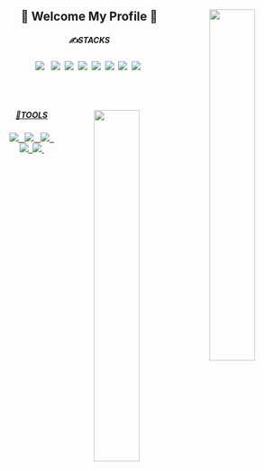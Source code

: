 <div align='center'>
<div align=''>

<!-- <a href='https://hits.seeyoufarm.com'><img src='https://hits.seeyoufarm.com/api/count/incr/badge.svg?url=https%3A%2F%2Fgithub.com%2FAKANY99%2Fhit-counter&count_bg=%23A3CB1F'></a> -->

<img align='right' width='40%' height='40%' src='https://github-readme-stats.vercel.app/api?username=AKANY99&show_icons=true&theme=merko'>


## **🙌 Welcome My Profile 🙌**
  
##### ✍STACKS
<img src="https://img.shields.io/badge/JAVA-007396?style=flat-square&logo=Java&logoColor=white"/> &nbsp;
<img src="https://img.shields.io/badge/JavaScript-F7DF1E?style=flat-square&logo=JavaScript&logoColor=white"/>&nbsp;
<img src="https://img.shields.io/badge/Oracle-F80000?style=flat-square&logo=Oracle&logoColor=white"/>&nbsp;
<img src="https://img.shields.io/badge/MySQL-4479A1?style=flat-square&logo=MySQL&logoColor=white"/>&nbsp;
<img src="https://img.shields.io/badge/MyBatis-5B0BB5?style=flat-square&logo=Mybatis&logoColor=white"/>&nbsp; 
<img src="https://img.shields.io/badge/HTML5-E34F26?style=flat-square&logo=HTML5&logoColor=white"/>&nbsp;
<img src="https://img.shields.io/badge/jQuery-0769AD?style=flat-square&logo=jQuery&logoColor=white"/>&nbsp;
<img src="https://img.shields.io/badge/CSS3-1572B6?style=flat-square&logo=CSS3&logoColor=white"/>&nbsp;
	
</div>
<br><br>
<div align=''>

  
<a href='https://github.com/AKANY99/github-readme-stats'><img align='right' width='40%' height='40%' src='https://github-readme-stats.vercel.app/api/top-langs/?username=AKANY99&layout=compact'>
  
##### 🧰TOOLS
<img src="https://img.shields.io/badge/Eclipse-0A1499?style=flat-square&logo=Eclipse&logoColor=white"/> &nbsp;
<img src="https://img.shields.io/badge/VisualStudioCode-007ACC?style=flat-square&logo=visualstudiocode&logoColor=white"/> &nbsp;
<img src="https://img.shields.io/badge/IntelliJIdea-000000?style=flat-square&logo=intellijidea&logoColor=white"/> &nbsp;
<img src="https://img.shields.io/badge/Spring-6DB33F?style=flat-square&logo=Spring&logoColor=black"/>&nbsp;
<img src="https://img.shields.io/badge/SpringBoot-6DB33F?style=flat-square&logo=SpringBoot&logoColor=black"/>&nbsp;

</div>
</div>
